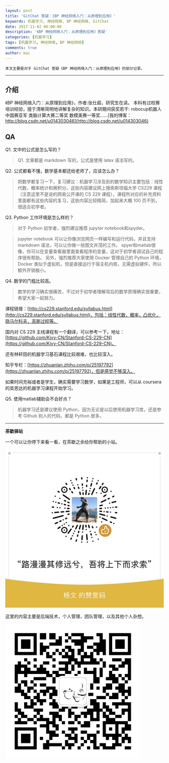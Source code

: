 ```yaml
---
layout: post
title: 'GitChat 答疑：《BP 神经网络入门：从原理到应用》'
keywords: 机器学习, 神经网络, BP 神经网络, GitChat
date: 2017-11-02 06:00:00
description: '《BP 神经网络入门：从原理到应用》答疑'
categories: [机器学习]
tags: [机器学习, 神经网络, BP 神经网络]
comments: true
author: mai
---
```


    本文主要是对于 GitChat 答疑《BP 神经网络入门：从原理到应用》的部分记录。

----

## 介绍 ##

《BP 神经网络入门：从原理到应用》，作者:张仕超，研究生在读。 本科有过校赛培训经验，擅于清晰简明地讲解复杂的知识。本研期间获奖若干: robocup机器人中国赛亚军 类脑计算大赛二等奖 数模美赛一等奖……[我的博客：http://blog.csdn.net/u014303046](http://blog.csdn.net/u014303046)

## QA ##

Q1. 文中的公式是怎么写的？

> Q1. 文章都是 markdown 写的，公式是使用 latex 语法写的。

Q2. 公式都看不懂，数学基本都还给老师了，应该怎么办？

>把数学都复习一下，复习建议：机器学习涉及到的数学知识主要包括：线性代数，概率统计和微积分。这些内容建议网上搜索斯坦福大学 CS229 课程（注意这里不是说的网易公开课的 CS 229 课程），课程所对应的补充资料里面都有这些内容的复习，这些内容比较精简，加起来大概 100 页不到，很适合初学者。

<!--more-->

Q3. Python 工作环境是怎么样的？

>对于 Python 初学者，强烈建议推荐 jupyter notebook和spyder。

>jupyter notebook 可以让你像浏览网页一样编写和运行代码，并且支持 markdown 语法，可以让你做一些图文并茂的工作。 spyer和matlab很像，你可以在变量查看器里面查看程序的变量，这对于初学者调试自己的程序很有帮助。
另外，强烈推荐大家使用 Docker 管理自己的 Python 环境，Docker 类似于虚拟机，但是直接运行于宿主机内核，无需虚拟硬件，所以额外开销极小。

Q4. 数学的门槛比较高。

>数学的学习确实很痛苦，不过对于初学者理解背后的数学原理确实很重要，希望大家一起努力。

课程链接：[http://cs229.stanford.edu/syllabus.html](http://cs229.stanford.edu/syllabus.html)，包括：线性代数，概率，凸优化，隐马尔科夫，高斯过程等。

国内对 CS 229 主线课程有一个翻译，可以参考一下，地址：[https://github.com/Kivy-CN/Stanford-CS-229-CN](https://github.com/Kivy-CN/Stanford-CS-229-CN)。

还有林轩田的机器学习基石课程比较艰难，也比较深入。

知乎专栏：[https://zhuanlan.zhihu.com/p/25197792](https://zhuanlan.zhihu.com/p/25197792)，但是感觉不够深入。

如果时间充裕或者是学生，确实需要学习数学，如果是工程师，可以从 coursera 的吴恩达的机器学习课程开始学习。

Q5. 使用matlab辅助会不会好点？

>机器学习还是建议使用 Python，因为无论是以后使用机器学习库，还是参考 Github 别人的代码，都是 Python 居多。

----

**茶歇驿站**

一个可以让你停下来看一看，在茶歇之余给你帮助的小站。

![打赏](https://raw.githubusercontent.com/yangwenmai/maiyang.me/master/blog/money.jpg)

这里的内容主要是后端技术，个人管理，团队管理，以及其他个人杂想。

![茶歇驿站二维码](https://raw.githubusercontent.com/yangwenmai/maiyang.me/master/blog/tech_tea.jpg)
